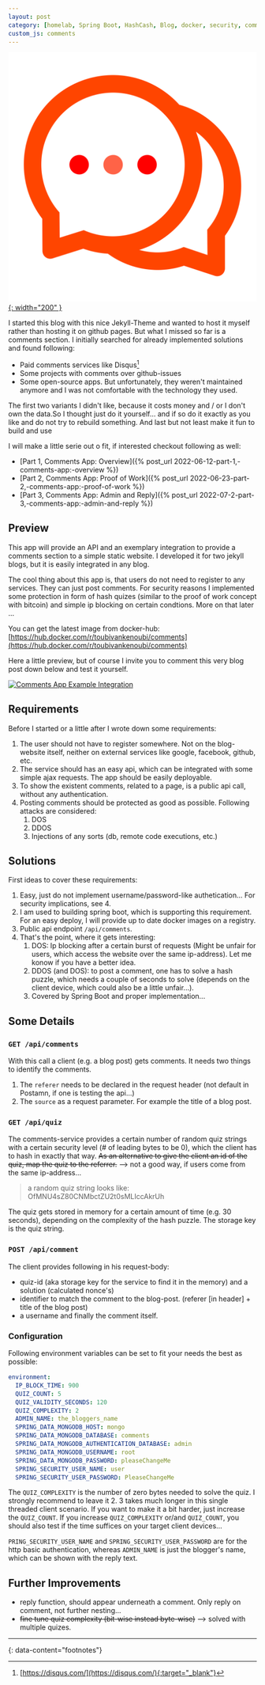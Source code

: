 ```yaml
---
layout: post
category: [homelab, Spring Boot, HashCash, Blog, docker, security, comments]
custom_js: comments
---
```


[![Comments App Example Integration](/assets/images/logo.svg){: width="200" }](/assets/images/logo.svg)

I started this blog with this nice Jekyll-Theme and wanted to host it myself rather than hosting it on github pages.
But what I missed so far is a comments section. I initially searched for already implemented solutions and found following:

* Paid comments services like Disqus[^1]
* Some projects with comments over github-issues
* Some open-source apps. But unfortunately, they weren't maintained anymore and I was not comfortable with the technology they used.

The first two variants I didn't like, because it costs money and / or I don't own the data.So I thought just do it yourself... and if
so do it exactly as you like and do not try to rebuild something. And last but not least make it fun to build and use

I will make a little serie out o fit, if interested checkout following as well:

* [Part 1, Comments App: Overview]({% post_url 2022-06-12-part-1,-comments-app:-overview %})
* [Part 2, Comments App: Proof of Work]({% post_url 2022-06-23-part-2,-comments-app:-proof-of-work %})
* [Part 3, Comments App: Admin and Reply]({% post_url 2022-07-2-part-3,-comments-app:-admin-and-reply %})

## Preview

This app will provide an API and an exemplary integration to provide a comments section to a simple static website. I developed it
for two jekyll blogs, but it is easily integrated in any blog.

The cool thing about this app is, that users do not need to register to any services. They can just post comments. For
security reasons I implemented some protection in form of hash quizes (similar to the proof of work concept with bitcoin)
and simple ip blocking on certain condtions. More on that later ...

You can get the latest image from docker-hub: [https://hub.docker.com/r/toubivankenoubi/comments](https://hub.docker.com/r/toubivankenoubi/comments)

Here a little preview, but of course I invite you to comment this very blog post down below and test it yourself.

[![Comments App Example Integration](/assets/images/comments-preview.GIF)](/assets/images/comments-preview.GIF)

## Requirements

Before I started or a little after I wrote down some requirements:

1. The user should not have to register somewhere. Not on the blog-website itself, neither on external services like google, facebook, github, etc.
2. The service should has an easy api, which can be integrated with some simple ajax requests. The app should be easily deployable.
3. To show the existent comments, related to a page, is a public api call, without any authentication.
4. Posting comments should be protected as good as possible. Following attacks are considered:
   1. DOS
   2. DDOS
   3. Injections of any sorts (db, remote code executions, etc.)

## Solutions

First ideas to cover these requirements:

1. Easy, just do not implement username/password-like authetication... For security implications, see 4.
2. I am used to building spring boot, which is supporting this requirement. For an easy deploy, I will provide up to date docker images on a registry.
3. Public api endpoint `/api/comments`.
4. That's the point, where it gets interesting:
   1. DOS: Ip blocking after a certain burst of requests (Might be unfair for users, which access the website over the same ip-address). Let me konow if you have a better idea.
   2. DDOS (and DOS): to post a comment, one has to solve a hash puzzle, which needs a couple of seconds to solve (depends on the client device, which could also be a little unfair...).
   3. Covered by Spring Boot and proper implementation...

## Some Details

### `GET /api/comments`

With this call a client (e.g. a blog post) gets comments. It needs two things to identify the comments.

1. The `referer` needs to be declared in the request header (not default in Postamn, if one is testing the api...)
2. The `source` as a request parameter. For example the title of a blog post.

### `GET /api/quiz`

The comments-service provides a certain number of random quiz strings with a certain security level (# of leading bytes to be 0), which the client has to hash in exactly that way.
~~As an alternative to give the client an id of the quiz, map the quiz to the referrer.~~ --> not a good way, if users come from the same ip-address...

> a random quiz string looks like: OfMNU4sZ80CNMbctZU2t0sMLIccAkrUh

The quiz gets stored in memory for a certain amount of time (e.g. 30 seconds), depending on the complexity of the hash puzzle. The storage key is the quiz string.

### `POST /api/comment`

The client provides following in his request-body:
* quiz-id (aka storage key for the service to find it in the memory) and a solution (calculated nonce's)
* identifier to match the comment to the blog-post. (referer [in header] + title of the blog post)
* a username and finally the comment itself.

### Configuration

Following environment variables can be set to fit your needs the best as possible:

```yaml
environment:
  IP_BLOCK_TIME: 900
  QUIZ_COUNT: 5
  QUIZ_VALIDITY_SECONDS: 120
  QUIZ_COMPLEXITY: 2
  ADMIN_NAME: the_bloggers_name
  SPRING_DATA_MONGODB_HOST: mongo
  SPRING_DATA_MONGODB_DATABASE: comments
  SPRING_DATA_MONGODB_AUTHENTICATION_DATABASE: admin
  SPRING_DATA_MONGODB_USERNAME: root
  SPRING_DATA_MONGODB_PASSWORD: pleaseChangeMe
  SPRING_SECURITY_USER_NAME: user
  SPRING_SECURITY_USER_PASSWORD: PleaseChangeMe
```

The `QUIZ_COMPLEXITY` is the number of zero bytes needed to solve the quiz. I strongly recommend to leave it 2. 3 takes
much longer in this single threaded client scenario. If you want to make it a bit harder, just increase the `QUIZ_COUNT`.
If you increase `QUIZ_COMPLEXITY` or/and `QUIZ_COUNT`, you should also test if the time suffices on your target client
devices...

`PRING_SECURITY_USER_NAME` and `SPRING_SECURITY_USER_PASSWORD` are for the http basic authentication,
whereas `ADMIN_NAME` is just the blogger's name, which can be shown with the reply text.

## Further Improvements

* reply function, should appear underneath a comment. Only reply on comment, not further nesting...
* ~~fine tune quiz complexity (bit-wise instead byte-wise)~~ --> solved with multiple quizes.


---
{: data-content="footnotes"}

[^1]: [https://disqus.com/](https://disqus.com/){:target="_blank"}
